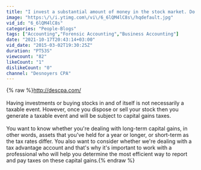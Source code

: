 ```yaml
---
title: "I invest a substantial amount of money in the stock market. Do I have to pay taxes on my gains?"
image: "https:\/\/i.ytimg.com\/vi\/6_6lQM4lC8s\/hqdefault.jpg"
vid_id: "6_6lQM4lC8s"
categories: "People-Blogs"
tags: ["Accounting","Forensic Accounting","Business Accounting"]
date: "2021-10-17T20:43:14+03:00"
vid_date: "2015-03-02T19:30:25Z"
duration: "PT53S"
viewcount: "82"
likeCount: "1"
dislikeCount: "0"
channel: "Desnoyers CPA"
---
```

{% raw %}<a rel="nofollow" target="blank" href="http://descpa.com/">http://descpa.com/</a><br /><br />Having investments or buying stocks in and of itself is not necessarily a taxable event. However, once you dispose or sell your stock then you generate a taxable event and will be subject to capital gains taxes.<br /> <br />You want to know whether you're dealing with long-term capital gains, in other words, assets that you've held for a year or longer, or short-term as the tax rates differ. You also want to consider whether we're dealing with a tax advantage account and that's why it's important to work with a professional who will help you determine the most efficient way to report and pay taxes on these capital gains.{% endraw %}
